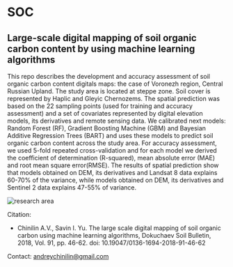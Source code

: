 # SOC
## Large-scale digital mapping of soil organic carbon content by using machine learning algorithms

This repo describes the development and accuracy assessment of soil organic carbon content digitals maps: the case of Voronezh region, Central Russian Upland. The study area is located at steppe zone. Soil cover is represented by Haplic and Gleyic Chernozems. The spatial prediction was based on the 22 sampling points (used for training and accuracy assessment) and a set of covariates represented by digital elevation models, its derivatives and remote sensing data. We calibrated next models: Random Forest (RF), Gradient Boosting Machine (GBM) and Bayesian Additive Regression Trees (BART) and uses these models to predict soil organic carbon content across the study area. For accuracy assessment, we used 5-fold repeated cross-validation and for each model we derived the coefficient of determination (R-squared), mean absolute error (MAE) and root mean square error(RMSE). The results of spatial prediction show that models obtained on DEM, its derivatives and Landsat 8 data explains 60-70% of the variance, while models obtained on DEM, its derivatives and Sentinel 2 data explains 47-55% of variance.

![research area](https://github.com/chinilin/SOC/blob/master/research_area.png)

 Citation:
 * Chinilin A.V., Savin I. Yu. The large scale digital mapping of soil organic carbon using machine learning algorithms, Dokuchaev Soil Bulletin, 2018, Vol. 91, pp. 46-62. doi: 10.19047/0136-1694-2018-91-46-62
 
Contact: andreychinilin@gmail.com